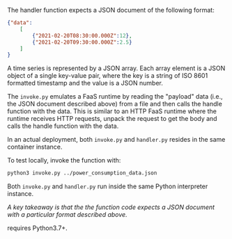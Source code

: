 The handler function expects a JSON document of the following format:

```json
{"data":
	[
		{"2021-02-20T08:30:00.000Z":12}, 
	 	{"2021-02-20T09:30:00.000Z":2.5}
	]
}
```

A time series is represented by a JSON array. Each array element is a JSON
object of a single key-value pair, where the key is a string of ISO 8601
formatted timestamp and the value is a JSON number.

The `invoke.py` emulates a FaaS runtime by reading the "payload" data (i.e.,
the JSON document described above) from a file and then calls the handle
function with the data. This is similar to an HTTP FaaS runtime where the
runtime receives HTTP requests, unpack the request to get the body and calls
the handle function with the data.

In an actual deployment, both `invoke.py` and `handler.py` resides in the same
container instance.

To test locally, invoke the function with:

```bash
python3 invoke.py ../power_consumption_data.json
```

Both `invoke.py` and `handler.py` run inside the same Python interpreter instance.


*A key takeaway is that the the function code expects a JSON document with a
particular format described above.*

requires Python3.7+.
